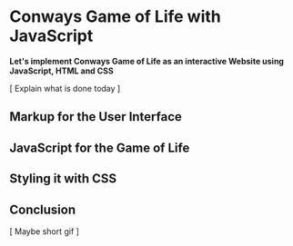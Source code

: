 # Conways Game of Life with JavaScript

**Let's implement Conways Game of Life as an interactive Website using JavaScript, HTML and CSS**

[ Explain what is done today ]


## Markup for the User Interface


## JavaScript for the Game of Life


## Styling it with CSS


## Conclusion

[ Maybe short gif ]